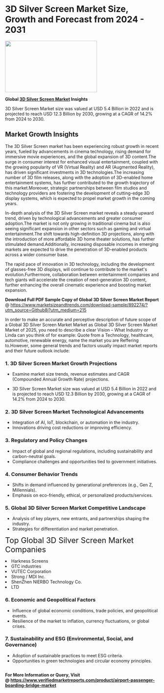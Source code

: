 <H1>3D Silver Screen Market Size, Growth and Forecast from 2024 - 2031</H1><img class="aligncenter size-medium wp-image-584254" src="https://thirdeyenews.in/wp-content/uploads/2024/09/Global-Market-Research-300x168.jpeg" alt="" width="300" height="168" /><p><strong>Global&nbsp;<a href="https://www.marketsizeandtrends.com/download-sample/892274/?utm_source=Github8j?utm_medium=215">3D Silver Screen Market</a> Insights</strong></p><p>3D Silver Screen Market size was valued at USD 5.4 Billion in 2022 and is projected to reach USD 12.3 Billion by 2030, growing at a CAGR of 14.2% from 2024 to 2030.</p><p><h2>Market Growth Insights</h2> <p>The 3D Silver Screen market has been experiencing robust growth in recent years, fueled by advancements in cinema technology, rising demand for immersive movie experiences, and the global expansion of 3D content.The surge in consumer interest for enhanced visual entertainment, coupled with the growing popularity of VR (Virtual Reality) and AR (Augmented Reality), has driven significant investments in 3D technologies.The increasing number of 3D film releases, along with the adoption of 3D-enabled home entertainment systems, has further contributed to the growth trajectory of this market.Moreover, strategic partnerships between film studios and technology providers are fostering the development of cutting-edge 3D display systems, which is expected to propel market growth in the coming years.</p> <p>In-depth analysis of the 3D Silver Screen market reveals a steady upward trend, driven by technological advancements and greater consumer adoption.The market is not only growing in traditional cinema but is also seeing significant expansion in other sectors such as gaming and virtual entertainment.The shift towards high-definition 3D projections, along with the introduction of more affordable 3D home theater solutions, has further stimulated demand.Additionally, increasing disposable incomes in emerging markets are expected to drive the penetration of 3D-enabled products across a wider consumer base.</p> <p>The rapid pace of innovation in 3D technology, including the development of glasses-free 3D displays, will continue to contribute to the market's evolution.Furthermore, collaboration between entertainment companies and tech giants will accelerate the creation of next-generation 3D content, further enhancing the overall cinematic experience and boosting market expansion.</p> <p><span class=""><strong>Download Full PDF Sample Copy of Global 3D Silver Screen Market Report</strong> @ <a href="https://www.marketsizeandtrends.com/download-sample/892274/?utm_source=Github8j?utm_medium=215" target="_blank">https://www.marketsizeandtrends.com/download-sample/892274/?utm_source=Github8j?utm_medium=215</a></span></p><p>In order to make an accurate and perceptive description of future scope of a Global&nbsp;3D Silver Screen Market Market as Global&nbsp;3D Silver Screen Market Market of 2025, you need to describe a clear Vision &ndash; What Industry or Linda can you think of for example: Quote from a Technology, healthcare, automotive, renewable energy, name the market you are Reffering to.However, some general trends and factors usually impact market reports and their future outlook include:</p><h3>1.&nbsp;<strong>3D Silver Screen Market Growth Projections</strong></h3><ul><li>Examine market size trends, revenue estimates and CAGR (Compounded Annual Growth Rate) projections.</li><li><p>3D Silver Screen Market size was valued at USD 5.4 Billion in 2022 and is projected to reach USD 12.3 Billion by 2030, growing at a CAGR of 14.2% from 2024 to 2030.</p></li></ul><h3>2.&nbsp;<strong>3D Silver Screen Market Technological Advancements</strong></h3><ul><li>Integration of AI, IoT, blockchain, or automation in the industry.</li><li>Innovations driving cost reductions or improving efficiency.</li></ul><h3>3.&nbsp;<strong>Regulatory and Policy Changes</strong></h3><ul><li>Impact of global and regional regulations, including sustainability and carbon-neutral goals.</li><li>Compliance challenges and opportunities tied to government initiatives.</li></ul><h3>4.&nbsp;<strong>Consumer Behavior Trends</strong></h3><ul><li>Shifts in demand influenced by generational preferences (e.g., Gen Z, Millennials).</li><li>Emphasis on eco-friendly, ethical, or personalized products/services.</li></ul><h3>5.&nbsp;<strong>Global 3D Silver Screen Market Competitive Landscape</strong></h3><ul><li>Analysis of key players, new entrants, and partnerships shaping the industry.</li><li>Strategies for differentiation and market penetration.</li></ul><p data-pm-slice="1 1 []"><span style="color: inherit; font-family: inherit; font-size: 25px;">Top Global 3D Silver Screen Market Companies</span></p><div class="" data-test-id=""><p><li>Harkness Screens</li><li> GTC industries</li><li> VUTEC Corporation</li><li> Strong / MDI Inc.</li><li> ShenZhen NIERBO Technology Co.</li><li> LTD</li></p></div><h3>6.&nbsp;<strong>Economic and Geopolitical Factors</strong></h3><ul><li>Influence of global economic conditions, trade policies, and geopolitical events.</li><li>Resilience of the market to inflation, currency fluctuations, or global crises.</li></ul><h3>7.&nbsp;<strong>Sustainability and ESG (Environmental, Social, and Governance)</strong></h3><ul><li>Adoption of sustainable practices to meet ESG criteria.</li><li>Opportunities in green technologies and circular economy principles.</li></ul><h2><strong style="font-size: 14px;">For More Information or Query, Visit @&nbsp;</strong><a style="background-color: #ffffff; font-size: 14px;" href="https://www.marketsizeandtrends.com/report/3d-silver-screen-market/" target="_blank">https://www.verifiedmarketreports.com/product/airport-passenger-boarding-bridge-market</a></h2>